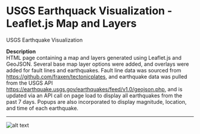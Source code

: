 # USGS Earthquack Visualization - Leaflet.js Map and Layers
USGS Earthquake Visualization

**Description**  
HTML page containing a map and layers generated using Leaflet.js and GeoJSON. Several base map layer options were added, and overlays were added for fault lines and earthquakes.  Fault line data was sourced from <https://github.com/fraxen/tectonicplates>, and earthquake data was pulled from the USGS API <https://earthquake.usgs.gov/earthquakes/feed/v1.0/geojson.php>, and is updated via an API call on page load to display all earthquakes from the past 7 days. Popups are also incorporated to display magnitude, location, and time of each earthquake.  

---

![alt text](screenshots/map.png "Map Controls")